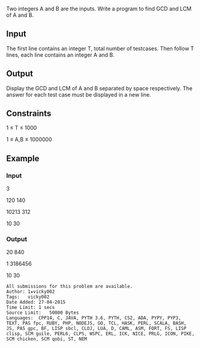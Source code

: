 Two integers A and B are the inputs. Write a program to find GCD and LCM of A and B.

## Input
The first line contains an integer T, total number of testcases. Then follow T lines, each line contains an integer A and B.

## Output
Display the GCD and LCM of A and B separated by space respectively. The answer for each test case must be displayed in a new line.

## Constraints

1 ≤ T ≤ 1000

1 ≤ A,B ≤ 1000000
## Example
### Input
3

120 140

10213 312

10 30

### Output

20 840

1 3186456

10 30

```
All submissions for this problem are available.
Author:	1★vicky002
Tags:	vicky002
Date Added:	27-04-2015
Time Limit:	1 secs
Source Limit:	50000 Bytes
Languages:	CPP14, C, JAVA, PYTH 3.6, PYTH, CS2, ADA, PYPY, PYP3, TEXT, PAS fpc, RUBY, PHP, NODEJS, GO, TCL, HASK, PERL, SCALA, BASH, JS, PAS gpc, BF, LISP sbcl, CLOJ, LUA, D, CAML, ASM, FORT, FS, LISP clisp, SCM guile, PERL6, CLPS, WSPC, ERL, ICK, NICE, PRLG, ICON, PIKE, SCM chicken, SCM qobi, ST, NEM
```
